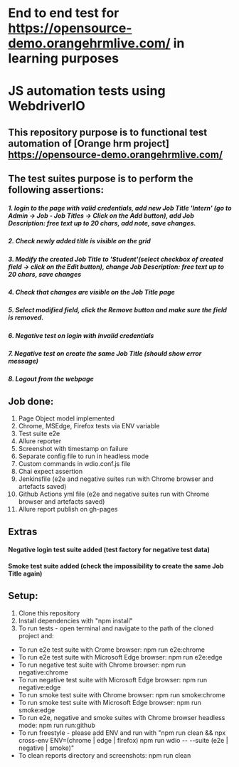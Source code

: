 # End to end test for https://opensource-demo.orangehrmlive.com/ in learning purposes
# JS automation tests using WebdriverIO

## This repository purpose is to functional test automation of [Orange hrm project] https://opensource-demo.orangehrmlive.com/

## The test suites purpose is to perform the following assertions:

##### 1. login to the page with valid credentials, add new Job Title 'Intern' (go to Admin -> Job - Job Titles -> Click on the Add button), add Job Description: free text up to 20 chars, add note, save changes.
##### 2. Check newly added title is visible on the grid
##### 3. Modify the created Job Title to 'Student'(select checkbox of created field -> click on the Edit button), change Job Description: free text up to 20 chars, save changes
##### 4. Check that changes are visible on the Job Title page
##### 5. Select modified field, click the Remove button and make sure the field is removed.
##### 6. Negative test on login with invalid credentials
##### 7. Negative test on create the same Job Title (should show error message)
##### 8. Logout from the webpage

## Job done:

1.  Page Object model implemented
2.  Chrome, MSEdge, Firefox tests via ENV variable
3.  Test suite e2e
4.  Allure reporter
5.  Screenshot with timestamp on failure
6.  Separate config file to run in headless mode
7.  Custom commands in wdio.conf.js file
8.  Chai expect assertion
9.  Jenkinsfile (e2e and negative suites run with Chrome browser and artefacts saved)
10. Github Actions yml file (e2e and negative suites run with Chrome browser and artefacts saved)
11. Allure report publish on gh-pages

## Extras
#### Negative login test suite added (test factory for negative test data)
#### Smoke test suite added (check the impossibility to create the same Job Title again)

## Setup:

1. Clone this repository
2. Install dependencies with "npm install"
3. To run tests - open terminal and navigate to the path of the cloned project and:

- To run e2e test suite with Crome browser: npm run e2e:chrome
- To run e2e test suite with Microsoft Edge browser: npm run e2e:edge
- To run negative test suite with Chrome browser: npm run negative:chrome
- To run negative test suite with Microsoft Edge browser: npm run negative:edge
- To run smoke test suite with Chrome browser: npm run smoke:chrome
- To run smoke test suite with Microsoft Edge browser: npm run smoke:edge
- To run e2e, negative and smoke suites with Chrome browser headless mode: npm run run:github
- To run freestyle - please add ENV and run with "npm run clean && npx cross-env ENV=(chrome | edge | firefox) npm run wdio -- --suite (e2e | negative | smoke)"
- To clean reports directory and screenshots: npm run clean